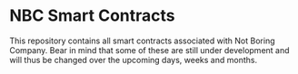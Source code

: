 # NBC Smart Contracts

This repository contains all smart contracts associated with Not Boring Company. Bear in mind that some of these are still under development and will thus be changed
over the upcoming days, weeks and months.



